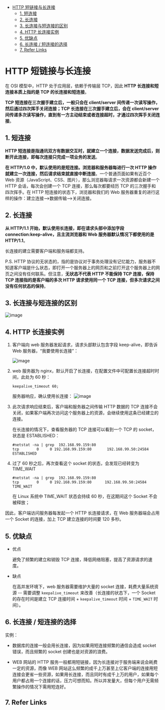 - [HTTP 短链接与长连接](#http-短链接与长连接)
  - [1. 短连接](#1-短连接)
  - [2. 长连接](#2-长连接)
  - [3. 长连接与短连接的区别](#3-长连接与短连接的区别)
  - [4. HTTP 长连接实例](#4-http-长连接实例)
  - [5. 优缺点](#5-优缺点)
  - [6. 长连接 / 短连接的选择](#6-长连接--短连接的选择)
  - [7. Refer Links](#7-refer-links)

# HTTP 短链接与长连接

在 OSI 模型中，HTTP 处于应用层，依赖于传输层 TCP，因此 **HTTP 长连接和短连接本质上指的是 TCP 的长连接和短连接**。

**TCP 短连接在三次握手建立后，一般只会在 client/server 间传递一次读写操作，然后通过四次挥手关闭连接；TCP 长连接在三次握手建立后，会在 client/server 间传递多次读写操作，直到有一方主动结束或者连接超时，才通过四次挥手关闭连接**。

## 1. 短连接

**HTTP 短连接是指通讯双方有数据交互时，就建立一个连接，数据发送完成后，则断开此连接，即每次连接只完成一项业务的发送**。

**在 HTTP/1.0 中，默认使用的是短连接。浏览器和服务器每进行一次 HTTP 操作就建立一次连接，然后请求结束就直接中断连接**。一个普通页面如果有近百个 Web 资源（JavaScript、CSS、图片），那么浏览器每请求一次资源都会新建一个 HTTP 会话，每次会创建一个 TCP 连接，那么每次都要经历 TCP 的三次握手和四次挥手。在 HTTP 短连接的状态下，浏览器和我们的 Web 服务器重复的进行这样的操作：建立连接–>数据传输–>关闭连接。

## 2. 长连接

**从 HTTP/1.1 开始，默认使用长连接，即在请求头部中添加字段 connection:keep-alive，且主流浏览器和 Web 服务器默认情况下都使用的是 HTTP/1.1**。

长连接的建立需要客户端和服务端都支持。

P.S. HTTP 协议的无状态的，指的是协议对于事务处理没有记忆能力，服务器不知道客户端是什么状态，即打开一个服务器上的网页和之前打开这个服务器上的网页之间没有任何联系。但注意，**无状态不代表 HTTP 不能保持 TCP 连接，保持 TCP 连接指的是客户端的多次 HTTP 请求使用同一个 TCP 连接，但多次请求之间没有任何状态的保持**。

## 3. 长连接与短连接的区别

![image](http://img.cdn.firejq.com/jpg/2018/1/23/0f35a193b519097c44e515f6d72d15a2.jpg)

## 4. HTTP 长连接实例

1. 客户端向 web 服务器发起请求，请求头部默认包含字段 keep-alive，即告诉 Web 服务器，“我要使用长连接”：

   ![image](http://img.cdn.firejq.com/jpg/2018/1/23/db7c495dc6aaf4f7c5e1f64b40aaf6ad.jpg)

1. web 服务器为 nginx，默认开启了长连接，在配置文件中可配置长连接超时时间，此处为 60 秒：
    ```
    keepalive_timeout 60;
    ```
    服务器响应，确认使用长连接：
    ![image](http://img.cdn.firejq.com/jpg/2018/1/23/7da7df08e0d98a517d09b3edd6987c17.jpg)

1. 此次请求响应结束后，客户端和服务器之间传输 HTTP 数据的 TCP 连接不会关闭<!--TODO: 那什么时候才会关闭 -->，如果客户端再次访问这个服务器上的资源，会继续使用这条已经建立的连接。

    在长连接的情况下，查看服务器的 TCP 连接可以看到一个 TCP 的 socket，状态是 ESTABLISHED：
    ```shell
    #netstat -na | grep  192.168.99.159:80
    tcp        0     0 192.168.99.159:80       192.168.99.50:24584     ESTABLISHED
    ```

1. 过了 60 秒之后，再次查看这个 socket 的状态，会发现已经转变为 TIME_WAIT
    ```shell
    #netstat -na | grep  192.168.99.159:80
    tcp        0     0 192.168.99.159:80      192.168.99.50:24584    TIME_WAIT
    ```
    在 Linux 系统中 TIME_WAIT 状态会持续 60 秒，在这期间这个 Socket 不会被释放；

因此，客户端访问服务器每发起一个 HTTP 长连接请求，在 Web 服务器端会占用一个 Socket 的连接，加上 TCP 建立连接的时间要 120 多秒。

## 5. 优缺点

- 优点

  避免了频繁的建立和销毁 TCP 连接，降低网络阻塞，提高了资源请求的速度。

- 缺点

  在高并发环境下，web 服务器需要维护大量的 socket 连接，耗费大量系统资源 -- 需要调整 `keepalive_timeout` 来改善（长连接的状态下，一个 Socket 的存在时间是建立 TCP 连接时间 + `keepalive_timeout` 时间 + `TIME_WAIT` 时间）。

## 6. 长连接 / 短连接的选择

实例：
- 数据库的连接一般会用长连接，因为如果用短连接频繁的通信会造成 socket 错误，而且频繁的 socket 创建也是对资源的浪费。
     
- WEB 网站的 HTTP 服务一般都用短链接，因为长连接对于服务端来说会耗费一定的资源，而像 WEB 网站这么频繁的成千上万甚至上亿客户端的连接用短连接会更省一些资源，如果用长连接，而且同时有成千上万的用户，如果每个用户都占用一个连接的话，压力可想而知。所以并发量大，但每个用户无需频繁操作的情况下需用短连好。

## 7. Refer Links
